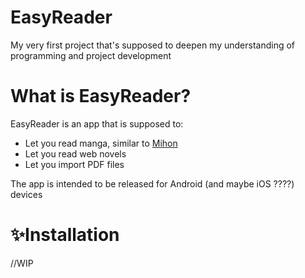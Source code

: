 # EasyReader

My very first project that's supposed to deepen my understanding of programming and project development



# What is EasyReader?

EasyReader is an app that is supposed to:
<ul>
<li>Let you read manga, similar to <a href="https://github.com/mihonapp/mihon">Mihon</a></li>
<li>Let you read web novels</li>
<li>Let you import PDF files </li> 
</ul>

The app is intended to be released for Android  (and maybe iOS ????) devices
# :sparkles:Installation

//WIP


